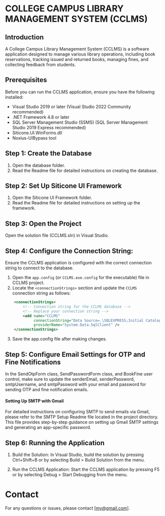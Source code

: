 # COLLEGE CAMPUS LIBRARY MANAGEMENT SYSTEM (CCLMS)

## Introduction

A College Campus Library Management System (CCLMS) is a software application designed to manage various library operations, including book reservations, tracking issued and returned books, managing fines, and collecting feedback from students.

## Prerequisites

Before you can run the CCLMS application, ensure you have the following installed:

- Visual Studio 2019 or later (Visual Studio 2022 Community recommended)
- .NET Framework 4.8 or later
- SQL Server Management Studio (SSMS) (SQL Server Management Studio 2019 Express recommended)
- Siticone.UI.WinForms.dll
- Noxius-UIBypass tool

## Step 1: Create the Database

1. Open the database folder.
2. Read the Readme file for detailed instructions on creating the database.

## Step 2: Set Up Siticone UI Framework

1. Open the Siticone UI Framework folder.
2. Read the Readme file for detailed instructions on setting up the framework.

## Step 3: Open the Project

Open the solution file (CCLMS.sln) in Visual Studio.

## Step 4: Configure the Connection String:

Ensure the CCLMS application is configured with the correct connection string to connect to the database.

1. Open the `app.config` (or `CCLMS.exe.config` for the executable) file in CCLMS project.
2. Locate the `<connectionStrings>` section and update the `CCLMS` connection string as follows:

```xml
	<connectionStrings>
		<!-- Connection string for the CCLMS database -->
		<!-- Replace your connection string -->
		<add name="CCLMS"
             connectionString="Data Source=.\SQLEXPRESS;Initial Catalog=CCLMS;Integrated Security=True;Encrypt=True;TrustServerCertificate=True"
             providerName="System.Data.SqlClient" />
	</connectionStrings>
```
3. Save the app.config file after making changes.

## Step 5: Configure Email Settings for OTP and Fine Notifications

In the SendOtpForm class, SendPasswordForm class, and BookFine user control, make sure to update the senderEmail, senderPassword, smtpUsername, and smtpPassword with your email and password for sending OTP and fine notification emails.

#### Setting Up SMTP with Gmail

For detailed instructions on configuring SMTP to send emails via Gmail, please refer to the SMTP Setup Readme file located in the project directory. This file provides step-by-step guidance on setting up Gmail SMTP settings and generating an app-specific password.

## Step 6: Running the Application

1. Build the Solution:
In Visual Studio, build the solution by pressing Ctrl+Shift+B or by selecting Build > Build Solution from the menu.

2. Run the CCLMS Application:
Start the CCLMS application by pressing F5 or by selecting Debug > Start Debugging from the menu.

# Contact

For any questions or issues, please contact [my@gmail.com].

